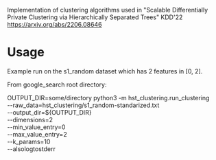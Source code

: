 Implementation of clustering algorithms used in
"Scalable Differentially Private Clustering via Hierarchically
Separated Trees" KDD'22 https://arxiv.org/abs/2206.08646

# Usage
Example run on the s1_random dataset which has 2 features in [0, 2].

From google_search root directory:

OUTPUT_DIR=some/directory
python3 -m hst_clustering.run_clustering \
  --raw_data=hst_clustering/s1_random-standarized.txt \
  --output_dir=${OUTPUT_DIR} \
  --dimensions=2 \
  --min_value_entry=0 \
  --max_value_entry=2 \
  --k_params=10 \
  --alsologtostderr
